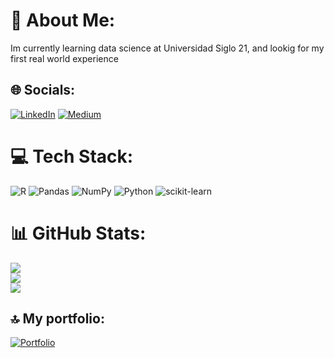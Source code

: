 # 💫 About Me:
Im currently learning data science at Universidad Siglo 21, and lookig for my first real world experience


## 🌐 Socials:
[![LinkedIn](https://img.shields.io/badge/LinkedIn-%230077B5.svg?logo=linkedin&logoColor=white)](https://linkedin.com/in/https://www.linkedin.com/in/jcs2) [![Medium](https://img.shields.io/badge/Medium-12100E?logo=medium&logoColor=white)](https://medium.com/@https://medium.com/@juancruzsaldano9) 

# 💻 Tech Stack:
![R](https://img.shields.io/badge/r-%23276DC3.svg?style=flat&logo=r&logoColor=white) ![Pandas](https://img.shields.io/badge/pandas-%23150458.svg?style=flat&logo=pandas&logoColor=white) ![NumPy](https://img.shields.io/badge/numpy-%23013243.svg?style=flat&logo=numpy&logoColor=white) ![Python](https://img.shields.io/badge/python-3670A0?style=flat&logo=python&logoColor=ffdd54) ![scikit-learn](https://img.shields.io/badge/scikit--learn-%23F7931E.svg?style=flat&logo=scikit-learn&logoColor=white)
# 📊 GitHub Stats:
![](https://github-readme-stats.vercel.app/api?username=Fowardelcac&theme=dark&hide_border=false&include_all_commits=true&count_private=false)<br/>
![](https://github-readme-streak-stats.herokuapp.com/?user=Fowardelcac&theme=dark&hide_border=false)<br/>
![](https://github-readme-stats.vercel.app/api/top-langs/?username=Fowardelcac&theme=dark&hide_border=false&include_all_commits=true&count_private=false&layout=compact)


## 🔝 My portfolio:
[![Portfolio](https://jcs-port-cs-datos.streamlit.app)](https://jcs-port-cs-datos.streamlit.app)
